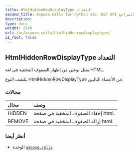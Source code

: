 ```yaml
---
title: HtmlHiddenRowDisplayType التعداد
second_title: Aspose.Cells for Python via .NET API المراجع
description:
type: docs
weight: 2240
url: /ar/aspose.cells/htmlhiddenrowdisplaytype/
is_root: false
---
```

##  HtmlHiddenRowDisplayType التعداد
يمثل نوعين من إظهار الصفوف المخفية في لغة HTML.



يكشف النوع HtmlHiddenRowDisplayType عن الأعضاء التاليين:

###  مجالات
| مجال| وصف|
| :- | :- |
| HIDDEN |إخفاء الصفوف المخفية في صفحة html.|
| REMOVE | إزالة الصفوف المخفية في صفحة html.|



###  أنظر أيضا
* الوحدة [`aspose.cells`](..)
